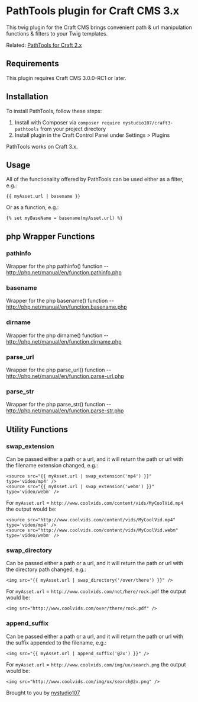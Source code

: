 # PathTools plugin for Craft CMS 3.x

This twig plugin for the Craft CMS brings convenient path & url manipulation functions & filters to your Twig templates.

Related: [PathTools for Craft 2.x](https://github.com/nystudio107/pathtools)

## Requirements

This plugin requires Craft CMS 3.0.0-RC1 or later.

## Installation

To install PathTools, follow these steps:

1. Install with Composer via `composer require nystudio107/craft3-pathtools` from your project directory
2. Install plugin in the Craft Control Panel under Settings > Plugins

PathTools works on Craft 3.x.

## Usage

All of the functionality offered by PathTools can be used either as a filter, e.g.:

```
{{ myAsset.url | basename }}
```

Or as a function, e.g.:

```
{% set myBaseName = basename(myAsset.url) %}
```
## php Wrapper Functions
### pathinfo
Wrapper for the php pathinfo() function -- <http://php.net/manual/en/function.pathinfo.php>
### basename
Wrapper for the php basename() function -- <http://php.net/manual/en/function.basename.php>
### dirname
Wrapper for the php dirname() function -- <http://php.net/manual/en/function.dirname.php>
### parse_url
Wrapper for the php parse_url() function -- <http://php.net/manual/en/function.parse-url.php>
### parse_str
Wrapper for the php parse_str() function -- <http://php.net/manual/en/function.parse-str.php>
## Utility Functions
### swap_extension
Can be passed either a path or a url, and it will return the path or url with the filename extension changed, e.g.:

```
<source src="{{ myAsset.url | swap_extension('mp4') }}" type='video/mp4' />
<source src="{{ myAsset.url | swap_extension('webm') }}" type='video/webm' />

```
For ``myAsset.url`` = ``http://www.coolvids.com/content/vids/MyCoolVid.mp4`` the output would be:

```
<source src="http://www.coolvids.com/content/vids/MyCoolVid.mp4" type='video/mp4' />
<source src="http://www.coolvids.com/content/vids/MyCoolVid.webm" type='video/webm' />

```

### swap_directory
Can be passed either a path or a url, and it will return the path or url with the directory path changed, e.g.:

```
<img src="{{ myAsset.url | swap_directory('/over/there') }}" />

```
For ``myAsset.url`` = ``http://www.coolvids.com/not/here/rock.pdf`` the output would be:

```
<img src="http://www.coolvids.com/over/there/rock.pdf" />

```
### append_suffix
Can be passed either a path or a url, and it will return the path or url with the suffix appended to the filename, e.g.:

```
<img src="{{ myAsset.url | append_suffix('@2x') }}" />

```
For ``myAsset.url`` = ``http://www.coolvids.com/img/ux/search.png`` the output would be:

```
<img src="http://www.coolvids.com/img/ux/search@2x.png" />

```

Brought to you by [nystudio107](https://nystudio107.com)
